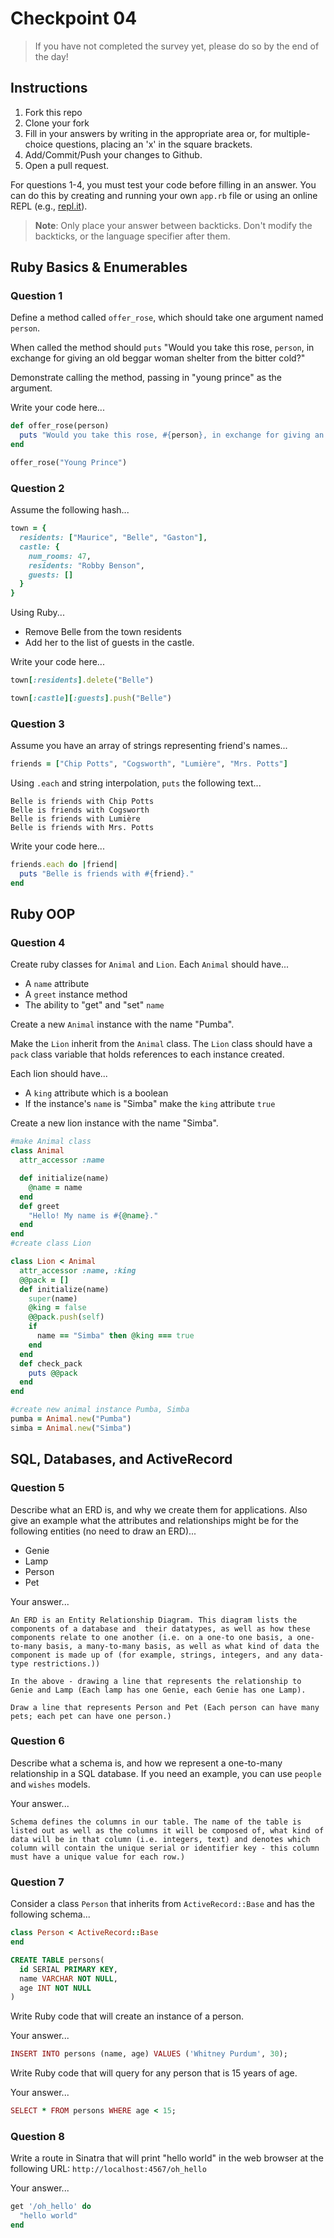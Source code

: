# Checkpoint 04

> If you have not completed the survey yet,
please do so by the end of the day!

## Instructions

1. Fork this repo
2. Clone your fork
3. Fill in your answers by writing in the appropriate area or, for multiple-choice questions, placing an 'x' in the square brackets.
4. Add/Commit/Push your changes to Github.
5. Open a pull request.

For questions 1-4, you must test your code before filling in an answer. You can do this by creating and running your own `app.rb` file or using an online REPL (e.g., [repl.it](https://repl.it/)).

> **Note**: Only place your answer between backticks. Don't modify the backticks,
or the language specifier after them.

## Ruby Basics & Enumerables

### Question 1

Define a method called `offer_rose`, which should take one argument named `person`.

When called the method should `puts` "Would you take this rose, `person`, in exchange for giving an old beggar woman shelter from the bitter cold?"

Demonstrate calling the method, passing in "young prince" as the argument.

Write your code here...

```ruby
def offer_rose(person)
  puts "Would you take this rose, #{person}, in exchange for giving an old beggar woman shelter from the bitter cold?"
end

offer_rose("Young Prince")
```

### Question 2

Assume the following hash...

```ruby
town = {
  residents: ["Maurice", "Belle", "Gaston"],
  castle: {
    num_rooms: 47,
    residents: "Robby Benson",
    guests: []
  }
}
```

Using Ruby...
- Remove Belle from the town residents
- Add her to the list of guests in the castle.

Write your code here...

```ruby
town[:residents].delete("Belle")

town[:castle][:guests].push("Belle")
```

### Question 3

Assume you have an array of strings representing friend's names...

```ruby
friends = ["Chip Potts", "Cogsworth", "Lumière", "Mrs. Potts"]
```

Using `.each` and string interpolation, `puts` the following text...

```
Belle is friends with Chip Potts
Belle is friends with Cogsworth
Belle is friends with Lumière
Belle is friends with Mrs. Potts
```

Write your code here...

```ruby
friends.each do |friend|
  puts "Belle is friends with #{friend}."
end
```

## Ruby OOP

### Question 4

Create ruby classes for `Animal` and `Lion`. Each `Animal` should have...
- A `name` attribute
- A `greet` instance method
- The ability to "get" and "set" `name`

Create a new `Animal` instance with the name "Pumba".

Make the `Lion` inherit from the `Animal` class. The `Lion` class should have a `pack` class variable that holds references to each instance created.

Each lion should have...
- A `king` attribute which is a boolean
- If the instance's `name` is "Simba" make the `king` attribute `true`

Create a new lion instance with the name "Simba".

```ruby
#make Animal class
class Animal
  attr_accessor :name

  def initialize(name)
    @name = name
  end
  def greet
    "Hello! My name is #{@name}."
  end
end
#create class Lion

class Lion < Animal
  attr_accessor :name, :king
  @@pack = []
  def initialize(name)
    super(name)
    @king = false
    @@pack.push(self)
    if
      name == "Simba" then @king === true
    end    
  end
  def check_pack
    puts @@pack
  end
end

#create new animal instance Pumba, Simba
pumba = Animal.new("Pumba")
simba = Animal.new("Simba")

```

## SQL, Databases, and ActiveRecord

### Question 5

Describe what an ERD is, and why we create them for applications. Also give an
example what the attributes and relationships might be for the following
entities (no need to draw an ERD)...
- Genie
- Lamp
- Person
- Pet

Your answer...

```
An ERD is an Entity Relationship Diagram. This diagram lists the components of a database and  their datatypes, as well as how these components relate to one another (i.e. on a one-to one basis, a one-to-many basis, a many-to-many basis, as well as what kind of data the component is made up of (for example, strings, integers, and any data-type restrictions.))

In the above - drawing a line that represents the relationship to Genie and Lamp (Each lamp has one Genie, each Genie has one Lamp).

Draw a line that represents Person and Pet (Each person can have many pets; each pet can have one person.)

```

### Question 6

Describe what a schema is, and how we represent a one-to-many relationship in a
SQL database. If you need an example, you can use `people` and `wishes` models.

Your answer...

```
Schema defines the columns in our table. The name of the table is listed out as well as the columns it will be composed of, what kind of data will be in that column (i.e. integers, text) and denotes which column will contain the unique serial or identifier key - this column must have a unique value for each row.)
```

### Question 7

Consider a class `Person` that inherits from `ActiveRecord::Base` and has the following schema...

```ruby
class Person < ActiveRecord::Base
end
```

```sql
CREATE TABLE persons(
  id SERIAL PRIMARY KEY,
  name VARCHAR NOT NULL,
  age INT NOT NULL
)
```

Write Ruby code that will create an instance of a person.

Your answer...

```ruby
INSERT INTO persons (name, age) VALUES ('Whitney Purdum', 30);
```

Write Ruby code that will query for any person that is 15 years of age.

Your answer...

```ruby
SELECT * FROM persons WHERE age < 15;
```

### Question 8

Write a route in Sinatra that will print "hello world" in the web browser at the following URL: `http://localhost:4567/oh_hello`

Your answer...

```ruby
get '/oh_hello' do
  "hello world"
end
```
